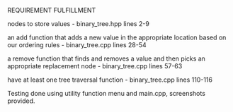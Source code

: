 REQUIREMENT FULFILLMENT 

nodes to store values - binary_tree.hpp lines 2-9

an add function that adds a new value in the appropriate location based on our ordering rules - binary_tree.cpp lines 28-54

a remove function that finds and removes a value and then picks an appropriate replacement node - binary_tree.cpp lines 57-63

have at least one tree traversal function - binary_tree.cpp lines 110-116

Testing done using utility function menu and main.cpp, screenshots provided.
